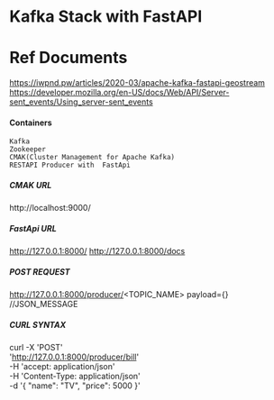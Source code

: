 # Kafka Stack with FastAPI

# Ref Documents
https://iwpnd.pw/articles/2020-03/apache-kafka-fastapi-geostream 
https://developer.mozilla.org/en-US/docs/Web/API/Server-sent_events/Using_server-sent_events

#### Containers
	Kafka
	Zookeeper
	CMAK(Cluster Management for Apache Kafka)
	RESTAPI Producer with  FastApi

##### CMAK URL
http://localhost:9000/

##### FastApi URL
http://127.0.0.1:8000/
http://127.0.0.1:8000/docs

##### POST REQUEST
http://127.0.0.1:8000/producer/<TOPIC_NAME>
payload={} //JSON_MESSAGE

##### CURL SYNTAX
curl -X 'POST' \
  'http://127.0.0.1:8000/producer/bill' \
  -H 'accept: application/json' \
  -H 'Content-Type: application/json' \
  -d '{
  "name": "TV",
  "price": 5000
}'








